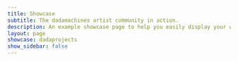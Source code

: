 ```yaml
---
title: Showcase
subtitle: The dadamachines artist community in action.
description: An example showcase page to help you easily display your work
layout: page
showcase: dadaprojects
show_sidebar: false
---
```


